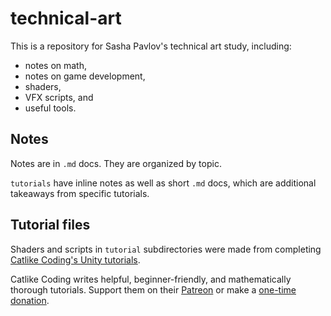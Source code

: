 # technical-art

This is a repository for Sasha Pavlov's technical art study, including:

- notes on math,
- notes on game development,
- shaders,
- VFX scripts, and
- useful tools.

## Notes

Notes are in `.md` docs. They are organized by topic.

`tutorials` have inline notes as well as short `.md` docs, which are additional takeaways from specific tutorials.

## Tutorial files

Shaders and scripts in `tutorial` subdirectories were made from completing [Catlike Coding's Unity tutorials](https://catlikecoding.com/unity/tutorials/).

Catlike Coding writes helpful, beginner-friendly, and mathematically thorough tutorials. Support them on their [Patreon](https://www.patreon.com/catlikecoding) or make a [one-time donation](https://catlikecoding.com/unity/tutorials/donating.html).
